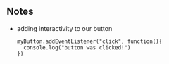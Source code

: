 ## Notes
- adding interactivity to our button
  ```
  myButton.addEventListener("click", function(){
    console.log("button was clicked!")
  })
  ```
